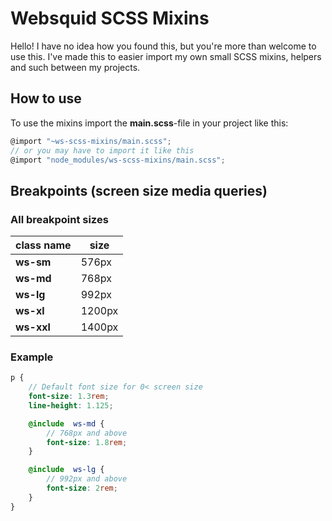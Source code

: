 # Websquid SCSS Mixins

Hello! I have no idea how you found this, but you're more than welcome to use this. I've made this to easier import my own small SCSS mixins, helpers and such between my projects.

## How to use

To use the mixins import the **main.scss**-file in your project like this:

```javascript
@import "~ws-scss-mixins/main.scss";
// or you may have to import it like this
@import "node_modules/ws-scss-mixins/main.scss";
```

## Breakpoints (screen size media queries)

### All breakpoint sizes

|class name| size |
|--|--|
| **ws-sm** | 576px |
| **ws-md** | 768px|
| **ws-lg** | 992px|
| **ws-xl** | 1200px|
| **ws-xxl** | 1400px|

### Example

```scss
p {
	// Default font size for 0< screen size
	font-size: 1.3rem;
	line-height: 1.125;

	@include  ws-md {
		// 768px and above
		font-size: 1.8rem;
	}

	@include  ws-lg {
		// 992px and above
		font-size: 2rem;
	}
}
```

